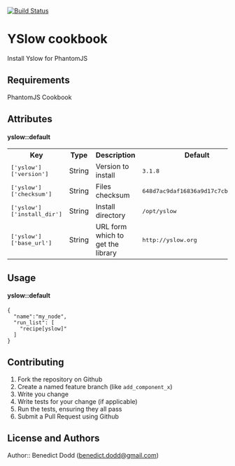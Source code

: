 [![Build Status](https://travis-ci.org/bendodd/yslow-cookbook.png)](https://travis-ci.org/bendodd/yslow-cookbook)

YSlow cookbook
==========
Install Yslow for PhantomJS

Requirements
------------
PhantomJS Cookbook

Attributes
----------

#### yslow::default
<table>
  <tr>
    <th>Key</th>
    <th>Type</th>
    <th>Description</th>
    <th>Default</th>
  </tr>
  <tr>
    <td><tt>['yslow']['version']</tt></td>
    <td>String</td>
    <td>Version to install</td>
    <td><tt>3.1.8</tt></td>
  </tr>
  <tr>
    <td><tt>['yslow']['checksum']</tt></td>
    <td>String</td>
    <td>Files checksum</td>
    <td><tt>648d7ac9daf16836a9d17c7cbb4b7e73</tt></td>
  </tr>
  <tr>
    <td><tt>['yslow']['install_dir']</tt></td>
    <td>String</td>
    <td>Install directory</td>
    <td><tt>/opt/yslow</tt></td>
  </tr>
  <tr>
    <td><tt>['yslow']['base_url']</tt></td>
    <td>String</td>
    <td>URL form which to get the library</td>
    <td><tt>http://yslow.org</tt></td>
  </tr>
</table>

Usage
-----
#### yslow::default

    {
      "name":"my_node",
      "run_list": [
        "recipe[yslow]"
      ]
    }

Contributing
------------

1. Fork the repository on Github
2. Create a named feature branch (like `add_component_x`)
3. Write you change
4. Write tests for your change (if applicable)
5. Run the tests, ensuring they all pass
6. Submit a Pull Request using Github

License and Authors
-------------------
Author:: Benedict Dodd (benedict.dodd@gmail.com)
